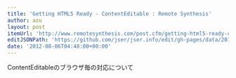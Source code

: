 ```yaml
---
title: 'Getting HTML5 Ready - ContentEditable : Remote Synthesis'
author: azu
layout: post
itemUrl: 'http://www.remotesynthesis.com/post.cfm/getting-html5-ready-contenteditable'
editJSONPath: 'https://github.com/jser/jser.info/edit/gh-pages/data/2012/08/index.json'
date: '2012-08-06T04:48:00+00:00'
---
```

ContentEditableのブラウザ毎の対応について
